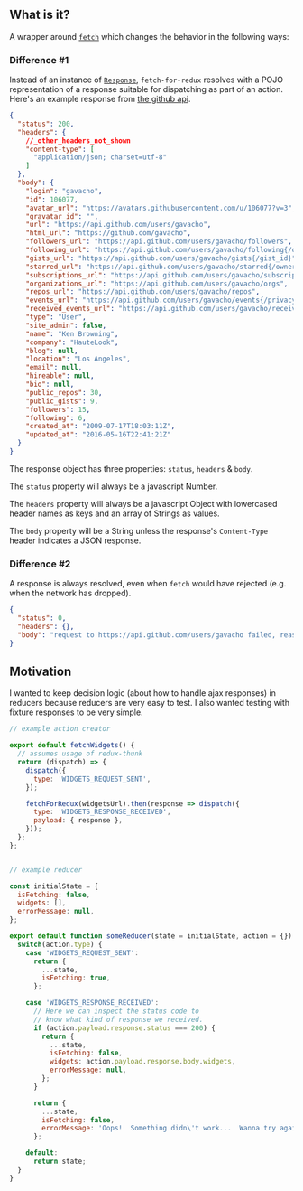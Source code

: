 ## What is it?

A wrapper around [`fetch`](https://developer.mozilla.org/en-US/docs/Web/API/Fetch_API) which changes the behavior in the following ways:

### Difference #1

Instead of an instance of [`Response`](https://developer.mozilla.org/en-US/docs/Web/API/Response), `fetch-for-redux` resolves with a POJO representation of a response suitable for dispatching as part of an action. Here's an example response from [the github api](https://api.github.com/users/gavacho).

```json
{
  "status": 200,
  "headers": {
    //_other_headers_not_shown
    "content-type": [
      "application/json; charset=utf-8"
    ]
  },
  "body": {
    "login": "gavacho",
    "id": 106077,
    "avatar_url": "https://avatars.githubusercontent.com/u/106077?v=3",
    "gravatar_id": "",
    "url": "https://api.github.com/users/gavacho",
    "html_url": "https://github.com/gavacho",
    "followers_url": "https://api.github.com/users/gavacho/followers",
    "following_url": "https://api.github.com/users/gavacho/following{/other_user}",
    "gists_url": "https://api.github.com/users/gavacho/gists{/gist_id}",
    "starred_url": "https://api.github.com/users/gavacho/starred{/owner}{/repo}",
    "subscriptions_url": "https://api.github.com/users/gavacho/subscriptions",
    "organizations_url": "https://api.github.com/users/gavacho/orgs",
    "repos_url": "https://api.github.com/users/gavacho/repos",
    "events_url": "https://api.github.com/users/gavacho/events{/privacy}",
    "received_events_url": "https://api.github.com/users/gavacho/received_events",
    "type": "User",
    "site_admin": false,
    "name": "Ken Browning",
    "company": "HauteLook",
    "blog": null,
    "location": "Los Angeles",
    "email": null,
    "hireable": null,
    "bio": null,
    "public_repos": 30,
    "public_gists": 9,
    "followers": 15,
    "following": 6,
    "created_at": "2009-07-17T18:03:11Z",
    "updated_at": "2016-05-16T22:41:21Z"
  }
}
```

The response object has three properties: `status`, `headers` & `body`.

The `status` property will always be a javascript Number.

The `headers` property will always be a javascript Object with lowercased header names as keys and an array of Strings as values.

The `body` property will be a String unless the response's `Content-Type` header indicates a JSON response.

### Difference #2

A response is always resolved, even when `fetch` would have rejected (e.g. when the network has dropped).

```json
{
  "status": 0,
  "headers": {},
  "body": "request to https://api.github.com/users/gavacho failed, reason: getaddrinfo ENOTFOUND api.github.com api.github.com:443"
}
```

## Motivation

I wanted to keep decision logic (about how to handle ajax responses) in reducers because reducers are very easy to test.  I also wanted testing with fixture responses to be very simple.

```js
// example action creator

export default fetchWidgets() {
  // assumes usage of redux-thunk
  return (dispatch) => {
    dispatch({
      type: 'WIDGETS_REQUEST_SENT',
    });

    fetchForRedux(widgetsUrl).then(response => dispatch({
      type: 'WIDGETS_RESPONSE_RECEIVED',
      payload: { response },
    }));
  };
};


// example reducer

const initialState = {
  isFetching: false,
  widgets: [],
  errorMessage: null,
};

export default function someReducer(state = initialState, action = {}) {
  switch(action.type) {
    case 'WIDGETS_REQUEST_SENT':
      return {
        ...state,
        isFetching: true,
      };

    case 'WIDGETS_RESPONSE_RECEIVED':
      // Here we can inspect the status code to
      // know what kind of response we received.
      if (action.payload.response.status === 200) {
        return {
          ...state,
          isFetching: false,
          widgets: action.payload.response.body.widgets,
          errorMessage: null,
        };
      }

      return {
        ...state,
        isFetching: false,
        errorMessage: 'Oops!  Something didn\'t work...  Wanna try again?',
      };

    default:
      return state;
  }
}
```
